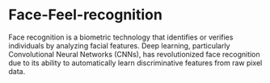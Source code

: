 # Face-Feel-recognition
Face recognition is a biometric technology that identifies or verifies individuals by analyzing facial features. Deep learning, particularly Convolutional Neural Networks (CNNs), has revolutionized face recognition due to its ability to automatically learn discriminative features from raw pixel data.
